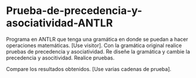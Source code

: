 # Prueba-de-precedencia-y-asociatividad-ANTLR

Programa en ANTLR que tenga una gramática en donde se puedan a hacer operaciones matemáticas. [Use visitor].
Con la gramática original realice pruebas de precedencia y asociatividad.
Re diseñe la gramática y cambie la precedencia y asocitividad. Realice pruebas.

Compare los resultados obtenidos. [Use varias cadenas de prueba].
